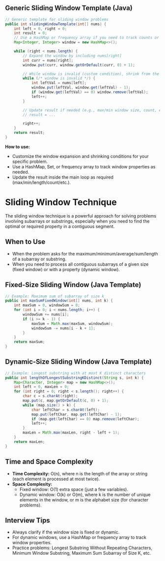 ## Generic Sliding Window Template (Java)

```java
// Generic template for sliding window problems
public int slidingWindowTemplate(int[] nums) {
	int left = 0, right = 0;
	int result = 0;
	// Use a HashMap or frequency array if you need to track counts or unique elements
	Map<Integer, Integer> window = new HashMap<>();

	while (right < nums.length) {
		// Expand the window by including nums[right]
		int curr = nums[right];
		window.put(curr, window.getOrDefault(curr, 0) + 1);

		// While window is invalid (custom condition), shrink from the left
		while (/* window is invalid */) {
			int leftVal = nums[left];
			window.put(leftVal, window.get(leftVal) - 1);
			if (window.get(leftVal) == 0) window.remove(leftVal);
			left++;
		}

		// Update result if needed (e.g., max/min window size, count, etc.)
		// result = ...

		right++;
	}
	return result;
}
```

**How to use:**
- Customize the window expansion and shrinking conditions for your specific problem.
- Use a HashMap, Set, or frequency array to track window properties as needed.
- Update the result inside the main loop as required (max/min/length/count/etc.).

# Sliding Window Technique

The sliding window technique is a powerful approach for solving problems involving subarrays or substrings, especially when you need to find the optimal or required property in a contiguous segment.

## When to Use
- When the problem asks for the maximum/minimum/average/sum/length of a subarray or substring.
- When you need to process all contiguous subarrays of a given size (fixed window) or with a property (dynamic window).

## Fixed-Size Sliding Window (Java Template)

```java
// Example: Maximum sum of subarray of size k
public int maxSumFixedWindow(int[] nums, int k) {
	int maxSum = 0, windowSum = 0;
	for (int i = 0; i < nums.length; i++) {
		windowSum += nums[i];
		if (i >= k - 1) {
			maxSum = Math.max(maxSum, windowSum);
			windowSum -= nums[i - k + 1];
		}
	}
	return maxSum;
}
```

## Dynamic-Size Sliding Window (Java Template)

```java
// Example: Longest substring with at most K distinct characters
public int lengthOfLongestSubstringKDistinct(String s, int k) {
	Map<Character, Integer> map = new HashMap<>();
	int left = 0, maxLen = 0;
	for (int right = 0; right < s.length(); right++) {
		char c = s.charAt(right);
		map.put(c, map.getOrDefault(c, 0) + 1);
		while (map.size() > k) {
			char leftChar = s.charAt(left);
			map.put(leftChar, map.get(leftChar) - 1);
			if (map.get(leftChar) == 0) map.remove(leftChar);
			left++;
		}
		maxLen = Math.max(maxLen, right - left + 1);
	}
	return maxLen;
}
```

## Time and Space Complexity

- **Time Complexity:** O(n), where n is the length of the array or string (each element is processed at most twice).
- **Space Complexity:**
  - Fixed window: O(1) extra space (just a few variables).
  - Dynamic window: O(k) or O(m), where k is the number of unique elements in the window, or m is the alphabet size (for character problems).

## Interview Tips
- Always clarify if the window size is fixed or dynamic.
- For dynamic windows, use a HashMap or frequency array to track window properties.
- Practice problems: Longest Substring Without Repeating Characters, Minimum Window Substring, Maximum Sum Subarray of Size K, etc.

